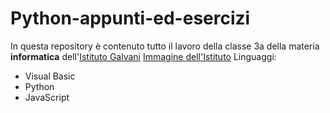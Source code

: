 # Python-appunti-ed-esercizi

In questa repository è contenuto tutto il lavoro della classe 3a della materia **informatica** dell'[Istituto Galvani](https://www.iisgalvanimi.edu.it/)
[Immagine dell'Istituto](https://www.google.com/url?sa=i&url=https%3A%2F%2Fwww.iisgalvanimi.edu.it%2Fla-scuola%2Fstrutture-e-attivita&psig=AOvVaw12uE4D-qyOR7Sn6VMkCrT8&ust=1631785786889000&source=images&cd=vfe&ved=0CAsQjRxqFwoTCPDggrPbgPMCFQAAAAAdAAAAABAY)
Linguaggi: 
- Visual Basic
- Python
- JavaScript
